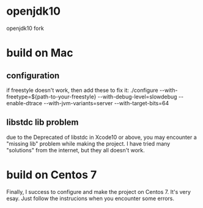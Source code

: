 # openjdk10
openjdk10 fork
# build on Mac
##  configuration
if freestyle doesn't work, then add these to fix it:
./configure --with-freetype=${path-to-your-freestyle} --with-debug-level=slowdebug --enable-dtrace --with-jvm-variants=server --with-target-bits=64

## libstdc lib problem
due to the Deprecated of libstdc in Xcode10 or above, you may encounter a "missing lib" problem while making the project. I have tried many "solutions" from the internet, but they all doesn't work.  
# build on Centos 7
Finally, I success to configure and make the project on Centos 7. It's very esay. Just follow the instrucions when you encounter some errors.
